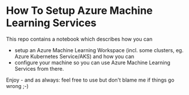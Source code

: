 # How To Setup Azure Machine Learning Services

This repo contains a notebook which describes how you can
- setup an Azure Machine Learning Workspace (incl. some clusters, eg. Azure Kubernetes Service/AKS) and how you can
- configure your machine so you can use Azure Machine Learning Services from there.

Enjoy - and as always: feel free to use but don't blame me if things go wrong ;-)